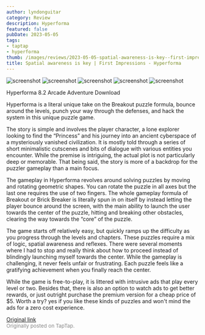 ```yaml
---
author: lyndonguitar
category: Review
description: Hyperforma
featured: false
pubDate: 2023-05-05
tags:
- taptap
- hyperforma
thumb: /images/reviews/2023-05-05-spatial-awareness-is-key--first-impressions---hyperforma-0.avif
title: Spatial awareness is key | First Impressions - Hyperforma
---
```


<div class="gallery">
  <img src="/images/reviews/2023-05-05-spatial-awareness-is-key--first-impressions---hyperforma-0.avif" alt="screenshot" />
  <img src="/images/reviews/2023-05-05-spatial-awareness-is-key--first-impressions---hyperforma-1.avif" alt="screenshot" />
  <img src="/images/reviews/2023-05-05-spatial-awareness-is-key--first-impressions---hyperforma-2.avif" alt="screenshot" />
  <img src="/images/reviews/2023-05-05-spatial-awareness-is-key--first-impressions---hyperforma-3.avif" alt="screenshot" />
  <img src="/images/reviews/2023-05-05-spatial-awareness-is-key--first-impressions---hyperforma-4.avif" alt="screenshot" />
</div>

Hyperforma
8.2
Arcade
Adventure
Download

Hyperforma is a literal unique take on the Breakout puzzle formula, bounce around the levels, punch your way through the defenses, and hack the system in this unique puzzle game.

The story is simple and involves the player character, a lone explorer looking to find the “Princess” and his journey into an ancient cyberspace of a mysteriously vanished civilization. It is mostly told through a series of short minimalistic cutscenes and bits of dialogue with various entities you encounter. While the premise is intriguing, the actual plot is not particularly deep or memorable. That being said, the story is more of a backdrop for the puzzler gameplay than a main focus.

The gameplay in Hyperforma revolves around solving puzzles by moving and rotating geometric shapes. You can rotate the puzzle in all axes but the last one requires the use of two fingers. The whole gameplay formula of Breakout or Brick Breaker is literally spun in on itself by instead letting the player bounce around the screen, with the main ability to launch the user towards the center of the puzzle, hitting and breaking other obstacles, clearing the way towards the “core” of the puzzle.

The game starts off relatively easy, but quickly ramps up the difficulty as you progress through the levels and chapters. These puzzles require a mix of logic, spatial awareness and reflexes. There were several moments where I had to stop and really think about how to proceed instead of blindingly launching myself towards the center. While the gameplay is challenging, it never feels unfair or frustrating. Each puzzle feels like a gratifying achievement when you finally reach the center.

While the game is free-to-play, it is littered with intrusive ads that play every level or two. Besides that, there is also an option to watch ads to get better rewards, or just outright purchase the premium version for a cheap price of $5. Worth a try? yes if you like these kinds of puzzles and won't mind the ads for a zero cost experience.

[Original link](https://www.taptap.io/post/5340049)<br><span style="font-size: 0.95em; color: #888;">Originally posted on TapTap.</span>
